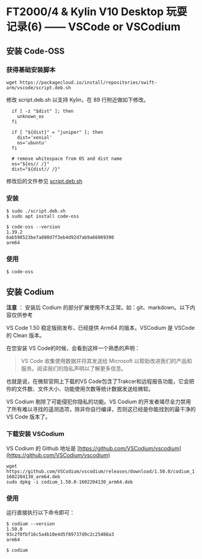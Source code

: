 # FT2000/4 & Kylin V10 Desktop 玩耍记录(6) —— VSCode or VSCodium

## 安装 Code-OSS

### 获得基础安装脚本

    wget https://packagecloud.io/install/repositories/swift-arm/vscode/script.deb.sh
    
修改 script.deb.sh 以支持 Kylin，在 89 行附近做如下修改。

      if [ -z "$dist" ]; then
        unknown_os
      fi
    
      if [ "${dist}" = "juniper" ]; then
        dist='xenial'
        os='ubuntu'
      fi
    
      # remove whitespace from OS and dist name
      os="${os// /}"
      dist="${dist// /}"

修改后的文件参见 [script.deb.sh](script/script.deb.sh)

### 安装

	$ sudo ./script.deb.sh
	$ sudo apt install code-oss
    
    $ code-oss --version
    1.39.2
    6ab598523be7a800d7f3eb4d92d7ab9a66069390
    arm64

### 使用 

	$ code-oss
    
## 安装 Codium

**注意** ： 安装后 Codium 的部分扩展使用不太正常。如：git、markdown。以下内容仅供参考

VS Code 1.50 稳定版刚发布，已经提供 Arm64 的版本。VSCodium 是 VSCode 的 Clean 版本。

在您安装 VS Code的时候，会看到这样一个熟悉的声明：

> VS Code 收集使用数据并将其发送给 Microsoft 以帮助改进我们的产品和服务。阅读我们的隐私声明以了解更多信息。

也就是说，在微软官网上下载的VS Code包含了Trakcer和远程报告功能，它会把你的文件数、文件大小、功能使用次数等统计数据发送给微软。

VS Codium 剔除了可能侵犯你隐私的功能。VS Codium 的开发者竭尽全力禁用了所有难以寻找的遥测选项，除非你自行编译，否则这已经是你能找到的最干净的 VS Code 版本了。

### 下载安装 VSCodium

VS Codium 的 Github 地址是 [https://github.com/VSCodium/vscodium](https://github.com/VSCodium/vscodium)

    wget https://github.com/VSCodium/vscodium/releases/download/1.50.0/codium_1.50.0-1602204130_arm64.deb
    sudo dpkg -i codium_1.50.0-1602204130_arm64.deb

### 使用 

运行直接执行以下命令即可：

    $ codium --version
    1.50.0
    93c2f0fbf16c5a4b10e4d5f89737d9c2c25488a3
    arm64
    
	$ codium
